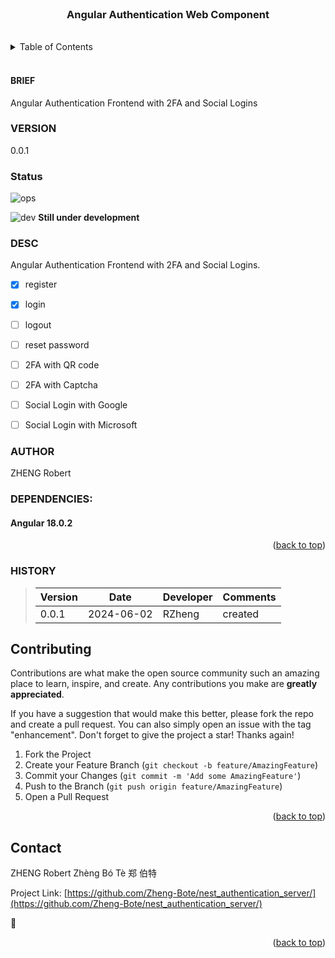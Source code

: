 <div id="top"></div>
<br />

<div align="center">
  <h3 align="center">Angular Authentication Web Component</h3>
</div>
<br/>

<!-- TABLE OF CONTENTS -->

<details>
  <summary>Table of Contents</summary>
  <ol>
    <li><a href="#brief">Brief</a></li>
    <li><a href="#description">Description</a></li>
    <li><a href="#author">Author</a></li>
    <li><a href="#source">Source</a></li>
    <li><a href="#dependencies">Dependencies</a></li>
    <li><a href="#syntax">Syntax</a></li>
    <li><a href="#examples">Examples</a></li>
    <li><a href="#returns">Returns</a></li>
    <li><a href="#setup">Setup</a></li>
    <li><a href="#scenario">example scenario</a></li>
    <li><a href="#history">History</a></li>
    <li><a href="#contributing">Contributing</a></li>
    <li><a href="#contact">Contact</a></li>
  </ol>
</details>
<br/>

#### BRIEF

<span id="brief"></span>
Angular Authentication Frontend with 2FA and Social Logins

### VERSION

<span id="version"></span>
0.0.1

### Status

![ops](https://img.shields.io/badge/Status-under_construction-red)

![dev](https://img.shields.io/badge/Info-limited_functionality-yellow)
**Still under development**

### DESC

<span id="description"></span>
Angular Authentication Frontend with 2FA and Social Logins.

- [x] register

- [x] login

- [ ] logout

- [ ] reset password

- [ ] 2FA with QR code

- [ ] 2FA with Captcha

- [ ] Social Login with Google

- [ ] Social Login with Microsoft

### AUTHOR

<span id="author"></span>
ZHENG Robert

### DEPENDENCIES:

<span id="dependencies"></span>

#### Angular 18.0.2

<p align="right">(<a href="#top">back to top</a>)</p>

### HISTORY

<span id="history"></span>

> | Version | Date       | Developer | Comments |
> | ------- | ---------- | --------- | -------- |
> | 0.0.1   | 2024-06-02 | RZheng    | created  |

## Contributing

<span id="contributing"></span>

Contributions are what make the open source community such an amazing place to learn, inspire, and create. Any contributions you make are **greatly appreciated**.

If you have a suggestion that would make this better, please fork the repo and create a pull request. You can also simply open an issue with the tag "enhancement".
Don't forget to give the project a star! Thanks again!

1. Fork the Project
2. Create your Feature Branch (`git checkout -b feature/AmazingFeature`)
3. Commit your Changes (`git commit -m 'Add some AmazingFeature'`)
4. Push to the Branch (`git push origin feature/AmazingFeature`)
5. Open a Pull Request

<p align="right">(<a href="#top">back to top</a>)</p>

<!-- CONTACT -->

## Contact

<span id="contact"></span>

ZHENG Robert Zhèng Bó Tè 郑 伯特

Project Link: [https://github.com/Zheng-Bote/nest_authentication_server/](https://github.com/Zheng-Bote/nest_authentication_server/)

:vulcan_salute:

<p align="right">(<a href="#top">back to top</a>)</p>
